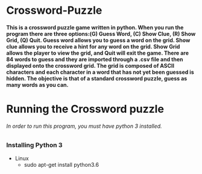 # Crossword-Puzzle
#### This is a crossword puzzle game written in python. When you run the program there are three options:(G) Guess Word, (C) Show Clue, (R) Show Grid, (Q) Quit. Guess word allows you to guess a word on the grid. Show clue allows you to receive a hint for any word on the grid. Show Grid allows the player to view the grid, and Quit will exit the game. There are 84 words to guess and they are imported through a .csv file and then displayed onto the crossword grid. The grid is composed of ASCII characters and each character in a word that has not yet been guessed is hidden. The objective is that of a standard crossword puzzle, guess as many words as you can. 

# Running the Crossword puzzle

###### *In order to run this program, you must have python 3 installed.*
### Installing Python 3
* Linux
  * sudo apt-get install python3.6


